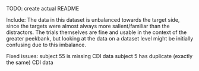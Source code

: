 TODO: create actual README

Include:
The data in this dataset is unbalanced towards the target side, since the targets were almost always more salient/familiar than the distractors.
The trials themselves are fine and usable in the context of the greater peekbank, but looking at the data on a dataset level might be initially confusing due to this imbalance.

Fixed issues:
subject 55 is missing CDI data
subject 5 has duplicate (exactly the same) CDI data